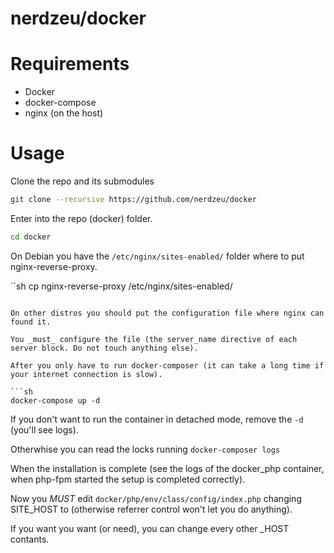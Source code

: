 nerdzeu/docker
==============

# Requirements

- Docker
- docker-compose
- nginx (on the host)

# Usage

 Clone the repo and its submodules

```sh
git clone --recursive https://github.com/nerdzeu/docker
```
Enter into the repo (docker) folder.

```sh
cd docker
```

On Debian you have the `/etc/nginx/sites-enabled/` folder where to put nginx-reverse-proxy.

``sh
cp nginx-reverse-proxy /etc/nginx/sites-enabled/<yourhost>
```

On other distros you should put the configuration file where nginx can found it.

You _must_ configure the file (the server_name directive of each server block. Do not touch anything else).

After you only have to run docker-composer (it can take a long time if your internet connection is slow).

```sh
docker-compose up -d
```

If you don't want to run the container in detached mode, remove the `-d` (you'll see logs).

Otherwhise you can read the locks running `docker-composer logs`

When the installation is complete (see the logs of the docker_php container, when php-fpm started the setup is completed correctly).

Now you _MUST_ edit `docker/php/env/class/config/index.php` changing SITE_HOST to <yourhost> (otherwise referrer control won't let you do anything).

If you want you want (or need), you can change every other _HOST contants.
